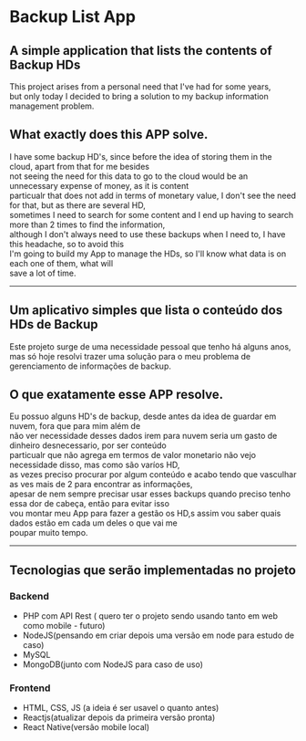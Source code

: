 # Backup List App

## A simple application that lists the contents of Backup HDs
<p>
  This project arises from a personal need that I've had for some years, <br>
  but only today I decided to bring a solution to my backup information management problem.
<p>

## What exactly does this APP solve.
<p>
  I have some backup HD's, since before the idea of storing them in the cloud, apart from that for me besides <br>
   not seeing the need for this data to go to the cloud would be an unnecessary expense of money, as it is content <br>
   particualr that does not add in terms of monetary value, I don't see the need for that, but as there are several HD, <br>
   sometimes I need to search for some content and I end up having to search more than 2 times to find the information,<br>
   although I don't always need to use these backups when I need to, I have this headache, so to avoid this <br>
   I'm going to build my App to manage the HDs, so I'll know what data is on each one of them, what will <br>
   save a lot of time.
</p>
  
<hr>
  
## Um aplicativo simples que lista o conteúdo dos HDs de Backup
<p>
  Este projeto surge de uma necessidade pessoal que tenho há alguns anos,<br> 
  mas só hoje resolvi trazer uma solução para o meu problema de gerenciamento de informações de backup.
</p>

## O que exatamente esse APP resolve.
<p>
  Eu possuo alguns HD's de backup, desde antes da idea de guardar em nuvem, fora que para mim além de <br>
  não ver necessidade desses dados irem para nuvem seria um gasto de dinheiro desnecessario, por ser conteúdo <br>
  particualr que não agrega em termos de valor monetario não vejo necessidade disso, mas como são varíos HD, <br>
  as vezes preciso procurar por algum conteúdo e acabo tendo que vasculhar as ves mais de 2 para encontrar as informações,<br>
  apesar de nem sempre precisar usar esses backups quando preciso tenho essa dor de cabeça, então para evitar isso <br>
  vou montar meu App para fazer a gestão os HD,s assim vou saber quais dados estão em cada um deles o que vai me <br>
  poupar muito tempo.
</p>

<hr>

## Tecnologias que serão implementadas no projeto
### Backend
- PHP com API Rest ( quero ter o projeto sendo usando tanto em web como mobile - futuro)
- NodeJS(pensando em criar depois uma versão em node para estudo de caso)
- MySQL
- MongoDB(junto com NodeJS para caso de uso)

### Frontend
- HTML, CSS, JS (a ideia é ser usavel o quanto antes)
- Reactjs(atualizar depois da primeira versão pronta)
- React Native(versão mobile local)
